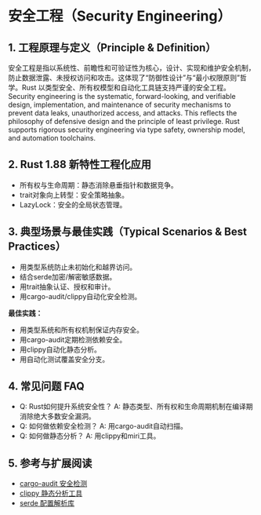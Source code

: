 # 安全工程（Security Engineering）

## 1. 工程原理与定义（Principle & Definition）

安全工程是指以系统性、前瞻性和可验证性为核心，设计、实现和维护安全机制，防止数据泄露、未授权访问和攻击。这体现了“防御性设计”与“最小权限原则”哲学。Rust 以类型安全、所有权模型和自动化工具链支持严谨的安全工程。
Security engineering is the systematic, forward-looking, and verifiable design, implementation, and maintenance of security mechanisms to prevent data leaks, unauthorized access, and attacks. This reflects the philosophy of defensive design and the principle of least privilege. Rust supports rigorous security engineering via type safety, ownership model, and automation toolchains.

## 2. Rust 1.88 新特性工程化应用

- 所有权与生命周期：静态消除悬垂指针和数据竞争。
- trait对象向上转型：安全策略抽象。
- LazyLock：安全的全局状态管理。

## 3. 典型场景与最佳实践（Typical Scenarios & Best Practices）

- 用类型系统防止未初始化和越界访问。
- 结合serde加密/解密敏感数据。
- 用trait抽象认证、授权和审计。
- 用cargo-audit/clippy自动化安全检测。

**最佳实践：**

- 用类型系统和所有权机制保证内存安全。
- 用cargo-audit定期检测依赖安全。
- 用clippy自动化静态分析。
- 用自动化测试覆盖安全分支。

## 4. 常见问题 FAQ

- Q: Rust如何提升系统安全性？
  A: 静态类型、所有权和生命周期机制在编译期消除绝大多数安全漏洞。
- Q: 如何做依赖安全检测？
  A: 用cargo-audit自动扫描。
- Q: 如何做静态分析？
  A: 用clippy和miri工具。

## 5. 参考与扩展阅读

- [cargo-audit 安全检测](https://github.com/rustsec/rustsec/tree/main/cargo-audit)
- [clippy 静态分析工具](https://github.com/rust-lang/rust-clippy)
- [serde 配置解析库](https://serde.rs/)
